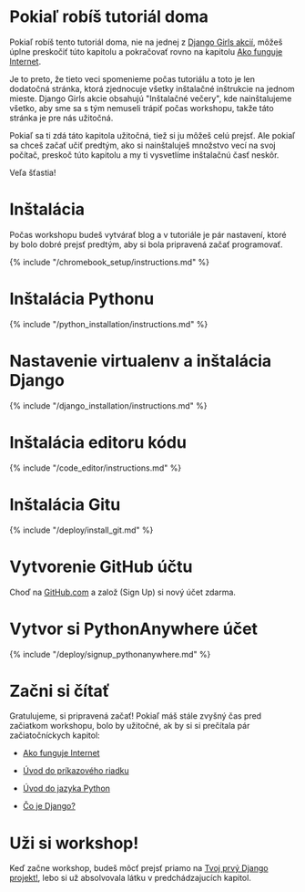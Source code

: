 # Pokiaľ robíš tutoriál doma

Pokiaľ robíš tento tutoriál doma, nie na jednej z [Django Girls akcií](https://djangogirls.org/events/), môžeš úplne preskočiť túto kapitolu a pokračovať rovno na kapitolu [Ako funguje Internet](../how_the_internet_works/README.md).

Je to preto, že tieto veci spomenieme počas tutoriálu a toto je len dodatočná stránka, ktorá zjednocuje všetky inštalačné inštrukcie na jednom mieste. Django Girls akcie obsahujú "Inštalačné večery", kde nainštalujeme všetko, aby sme sa s tým nemuseli trápiť počas workshopu, takže táto stránka je pre nás užitočná.

Pokiaľ sa ti zdá táto kapitola užitočná, tiež si ju môžeš celú prejsť. Ale pokiaľ sa chceš začať učiť predtým, ako si nainštaluješ množstvo vecí na svoj počítač, preskoč túto kapitolu a my ti vysvetlíme inštalačnú časť neskôr.

Veľa šťastia!

# Inštalácia

Počas workshopu budeš vytvárať blog a v tutoriále je pár nastavení, ktoré by bolo dobré prejsť predtým, aby si bola pripravená začať programovať.

<!--sec data-title="Chromebook setup (if you're using one)"
data-id="chromebook_setup" data-collapse=true ces--> {% include "/chromebook_setup/instructions.md" %} 

<!--endsec-->

# Inštalácia Pythonu

{% include "/python_installation/instructions.md" %}

# Nastavenie virtualenv a inštalácia Django

{% include "/django_installation/instructions.md" %}

# Inštalácia editoru kódu

{% include "/code_editor/instructions.md" %}

# Inštalácia Gitu

{% include "/deploy/install_git.md" %}

# Vytvorenie GitHub účtu

Choď na [GitHub.com](https://www.github.com) a založ (Sign Up) si nový účet zdarma.

# Vytvor si PythonAnywhere účet

{% include "/deploy/signup_pythonanywhere.md" %}

# Začni si čítať

Gratulujeme, si pripravená začať! Pokiaľ máš stále zvyšný čas pred začiatkom workshopu, bolo by užitočné, ak by si si prečítala pár začiatočníckych kapitol:

* [Ako funguje Internet](../how_the_internet_works/README.md)

* [Úvod do príkazového riadku](../intro_to_command_line/README.md)

* [Úvod do jazyka Python](../python_introduction/README.md)

* [Čo je Django?](../django/README.md)

# Uži si workshop!

Keď začne workshop, budeš môcť prejsť priamo na [Tvoj prvý Django projekt!](../django_start_project/README.md), lebo si už absolvovala látku v predchádzajucích kapitol.